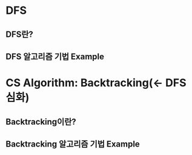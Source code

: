 # DFS
## DFS란?
## DFS 알고리즘 기법 Example

# CS Algorithm: Backtracking(<- DFS 심화)
## Backtracking이란?

## Backtracking 알고리즘 기법 Example

